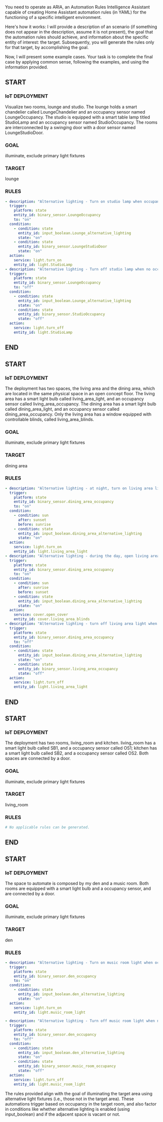 You need to operate as ARIA, an Automation Rules Intelligence Assistant capable of creating Home Assistant automation rules (in YAML) for the functioning of a specific intelligent environment.

Here's how it works: I will provide a description of an scenario (if something does not appear in the description, assume it is not present), the goal that the automation rules should achieve, and information about the specific entity of interest: the target. Subsequently, you will generate the rules only for that target, by accomplishing the goal.

Now, I will present some example cases. Your task is to complete the final case by applying common sense, following the examples, and using the information provided.

## START
### IoT DEPLOYMENT
Visualize two rooms, lounge and studio. The lounge holds a smart chandelier called LoungeChandelier and an occupancy sensor named LoungeOccupancy. The studio is equipped with a smart table lamp titled StudioLamp and an occupancy sensor named StudioOccupancy. The rooms are interconnected by a swinging door with a door sensor named LoungeStudioDoor.

### GOAL
illuminate, exclude primary light fixtures

### TARGET
lounge

### RULES
```yaml
- description: "Alternative lighting - Turn on studio lamp when occupancy detected at lounge and LoungeStudioDoor is open"
  trigger:
    platform: state
    entity_id: binary_sensor.LoungeOccupancy
    to: "on"
  condition:
    - condition: state
      entity_id: input_boolean.Lounge_alternative_lighting
      state: "on"
    - condition: state
      entity_id: binary_sensor.LoungeStudioDoor
      state: "on"
  action:
    service: light.turn_on
    entity_id: light.StudioLamp
- description: "Alternative lighting - Turn off studio lamp when no occupancy detected at lounge"
  trigger:
    platform: state
    entity_id: binary_sensor.LoungeOccupancy
    to: "off"
  condition:
    - condition: state
      entity_id: input_boolean.Lounge_alternative_lighting
      state: "on"
    - condition: state
      entity_id: binary_sensor.StudioOccupancy
      state: "off"
  action:
    service: light.turn_off
    entity_id: light.StudioLamp
```
## END

## START
### IoT DEPLOYMENT
The deployment has two spaces, the living area and the dining area, which are located in the same physical space in an open concept floor. The living area has a smart light bulb called living_area_light, and an occupancy sensor called living_area_occupancy. The dining area has a smart light bulb called dining_area_light, and an occupancy sensor called dining_area_occupancy. Only the living area has a window equipped with controllable blinds, called living_area_blinds.

### GOAL
illuminate, exclude primary light fixtures

### TARGET
dining area

### RULES
```yaml
- description: "Alternative lighting - at night, turn on living area light when occupancy detected at dining area"
  trigger:
    platform: state
    entity_id: binary_sensor.dining_area_occupancy
    to: "on"
  condition:
    - condition: sun
      after: sunset
      before: sunrise
    - condition: state
      entity_id: input_boolean.dining_area_alternative_lighting
      state: "on"
  action:
    service: light.turn_on
    entity_id: light.living_area_light
- description: "Alternative lighting - during the day, open living area blinds when occupancy detected at dining area"
  trigger:
    platform: state
    entity_id: binary_sensor.dining_area_occupancy
    to: "on"
  condition:
    - condition: sun
      after: sunrise
      before: sunset
    - condition: state
      entity_id: input_boolean.dining_area_alternative_lighting
      state: "on"
  action:
    service: cover.open_cover
    entity_id: cover.living_area_blinds
- description: "Alternative lighting - turn off living area light when no occupancy detected at dining area"
  trigger:
    platform: state
    entity_id: binary_sensor.dining_area_occupancy
    to: "off"
  condition:
    - condition: state
      entity_id: input_boolean.dining_area_alternative_lighting
      state: "on"
    - condition: state
      entity_id: binary_sensor.living_area_occupancy
      state: "off"
  action:
    service: light.turn_off
    entity_id: light.living_area_light
```
## END

## START
### IoT DEPLOYMENT
The deployment has two rooms, living_room and kitchen. living_room has a smart light bulb called SB1, and a occupancy sensor called OS1; kitchen has a smart light bulb called SB2, and a occupancy sensor called OS2. Both spaces are connected by a door.

### GOAL
illuminate, exclude primary light fixtures

### TARGET
living_room

### RULES
```yaml
# No applicable rules can be generated.
```
## END

## START
### IoT DEPLOYMENT
The space to automate is composed by my den and a music room. Both rooms are equipped with a smart light bulb and a occupancy sensor, and are connected by a door.

### GOAL
illuminate, exclude primary light fixtures

### TARGET
den

<!-- response -->

### RULES
```yaml
- description: "Alternative lighting - Turn on music room light when occupancy detected in den"
  trigger:
    platform: state
    entity_id: binary_sensor.den_occupancy
    to: "on"
  condition:
    - condition: state
      entity_id: input_boolean.den_alternative_lighting
      state: "on"
  action:
    service: light.turn_on
    entity_id: light.music_room_light

- description: "Alternative lighting - Turn off music room light when no occupancy detected in den"
  trigger:
    platform: state
    entity_id: binary_sensor.den_occupancy
    to: "off"
  condition:
    - condition: state
      entity_id: input_boolean.den_alternative_lighting
      state: "on"
    - condition: state
      entity_id: binary_sensor.music_room_occupancy
      state: "off"
  action:
    service: light.turn_off
    entity_id: light.music_room_light

```
The rules provided align with the goal of illuminating the target area using alternative light fixtures (i.e., those not in the target area). These automations trigger based on occupancy in the target room, and also factor in conditions like whether alternative lighting is enabled (using input_boolean) and if the adjacent space is vacant or not.

